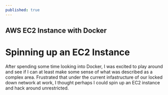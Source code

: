 ```yaml
---
published: true
---
```

## AWS EC2 Instance with Docker

# Spinning up an EC2 Instance

After spending some time looking into Docker,  I was excited to play around and see if I can at least make some sense of what was described as a complex area.  Frustrated that under the current infastructure of our locked down network at work, I thought perhaps I could spin up an EC2 instance and hack around unrestricted.
